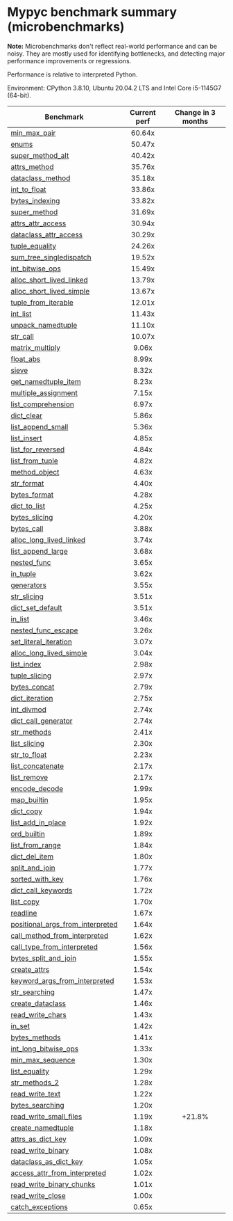 # Mypyc benchmark summary (microbenchmarks)

**Note:** Microbenchmarks don't reflect real-world performance and can be noisy.
           They are mostly used for identifying bottlenecks, and detecting major performance
           improvements or regressions.

Performance is relative to interpreted Python.

Environment: CPython 3.8.10, Ubuntu 20.04.2 LTS and Intel Core i5-1145G7 (64-bit).

| Benchmark | Current perf | Change in 3 months |
| --- | :---: | :---: |
| [min_max_pair](benchmarks/min_max_pair.md) | 60.64x |  |
| [enums](benchmarks/enums.md) | 50.47x |  |
| [super_method_alt](benchmarks/super_method_alt.md) | 40.42x |  |
| [attrs_method](benchmarks/attrs_method.md) | 35.76x |  |
| [dataclass_method](benchmarks/dataclass_method.md) | 35.18x |  |
| [int_to_float](benchmarks/int_to_float.md) | 33.86x |  |
| [bytes_indexing](benchmarks/bytes_indexing.md) | 33.82x |  |
| [super_method](benchmarks/super_method.md) | 31.69x |  |
| [attrs_attr_access](benchmarks/attrs_attr_access.md) | 30.94x |  |
| [dataclass_attr_access](benchmarks/dataclass_attr_access.md) | 30.29x |  |
| [tuple_equality](benchmarks/tuple_equality.md) | 24.26x |  |
| [sum_tree_singledispatch](benchmarks/sum_tree_singledispatch.md) | 19.52x |  |
| [int_bitwise_ops](benchmarks/int_bitwise_ops.md) | 15.49x |  |
| [alloc_short_lived_linked](benchmarks/alloc_short_lived_linked.md) | 13.79x |  |
| [alloc_short_lived_simple](benchmarks/alloc_short_lived_simple.md) | 13.67x |  |
| [tuple_from_iterable](benchmarks/tuple_from_iterable.md) | 12.01x |  |
| [int_list](benchmarks/int_list.md) | 11.43x |  |
| [unpack_namedtuple](benchmarks/unpack_namedtuple.md) | 11.10x |  |
| [str_call](benchmarks/str_call.md) | 10.07x |  |
| [matrix_multiply](benchmarks/matrix_multiply.md) | 9.06x |  |
| [float_abs](benchmarks/float_abs.md) | 8.99x |  |
| [sieve](benchmarks/sieve.md) | 8.32x |  |
| [get_namedtuple_item](benchmarks/get_namedtuple_item.md) | 8.23x |  |
| [multiple_assignment](benchmarks/multiple_assignment.md) | 7.15x |  |
| [list_comprehension](benchmarks/list_comprehension.md) | 6.97x |  |
| [dict_clear](benchmarks/dict_clear.md) | 5.86x |  |
| [list_append_small](benchmarks/list_append_small.md) | 5.36x |  |
| [list_insert](benchmarks/list_insert.md) | 4.85x |  |
| [list_for_reversed](benchmarks/list_for_reversed.md) | 4.84x |  |
| [list_from_tuple](benchmarks/list_from_tuple.md) | 4.82x |  |
| [method_object](benchmarks/method_object.md) | 4.63x |  |
| [str_format](benchmarks/str_format.md) | 4.40x |  |
| [bytes_format](benchmarks/bytes_format.md) | 4.28x |  |
| [dict_to_list](benchmarks/dict_to_list.md) | 4.25x |  |
| [bytes_slicing](benchmarks/bytes_slicing.md) | 4.20x |  |
| [bytes_call](benchmarks/bytes_call.md) | 3.88x |  |
| [alloc_long_lived_linked](benchmarks/alloc_long_lived_linked.md) | 3.74x |  |
| [list_append_large](benchmarks/list_append_large.md) | 3.68x |  |
| [nested_func](benchmarks/nested_func.md) | 3.65x |  |
| [in_tuple](benchmarks/in_tuple.md) | 3.62x |  |
| [generators](benchmarks/generators.md) | 3.55x |  |
| [str_slicing](benchmarks/str_slicing.md) | 3.51x |  |
| [dict_set_default](benchmarks/dict_set_default.md) | 3.51x |  |
| [in_list](benchmarks/in_list.md) | 3.46x |  |
| [nested_func_escape](benchmarks/nested_func_escape.md) | 3.26x |  |
| [set_literal_iteration](benchmarks/set_literal_iteration.md) | 3.07x |  |
| [alloc_long_lived_simple](benchmarks/alloc_long_lived_simple.md) | 3.04x |  |
| [list_index](benchmarks/list_index.md) | 2.98x |  |
| [tuple_slicing](benchmarks/tuple_slicing.md) | 2.97x |  |
| [bytes_concat](benchmarks/bytes_concat.md) | 2.79x |  |
| [dict_iteration](benchmarks/dict_iteration.md) | 2.75x |  |
| [int_divmod](benchmarks/int_divmod.md) | 2.74x |  |
| [dict_call_generator](benchmarks/dict_call_generator.md) | 2.74x |  |
| [str_methods](benchmarks/str_methods.md) | 2.41x |  |
| [list_slicing](benchmarks/list_slicing.md) | 2.30x |  |
| [str_to_float](benchmarks/str_to_float.md) | 2.23x |  |
| [list_concatenate](benchmarks/list_concatenate.md) | 2.17x |  |
| [list_remove](benchmarks/list_remove.md) | 2.17x |  |
| [encode_decode](benchmarks/encode_decode.md) | 1.99x |  |
| [map_builtin](benchmarks/map_builtin.md) | 1.95x |  |
| [dict_copy](benchmarks/dict_copy.md) | 1.94x |  |
| [list_add_in_place](benchmarks/list_add_in_place.md) | 1.92x |  |
| [ord_builtin](benchmarks/ord_builtin.md) | 1.89x |  |
| [list_from_range](benchmarks/list_from_range.md) | 1.84x |  |
| [dict_del_item](benchmarks/dict_del_item.md) | 1.80x |  |
| [split_and_join](benchmarks/split_and_join.md) | 1.77x |  |
| [sorted_with_key](benchmarks/sorted_with_key.md) | 1.76x |  |
| [dict_call_keywords](benchmarks/dict_call_keywords.md) | 1.72x |  |
| [list_copy](benchmarks/list_copy.md) | 1.70x |  |
| [readline](benchmarks/readline.md) | 1.67x |  |
| [positional_args_from_interpreted](benchmarks/positional_args_from_interpreted.md) | 1.64x |  |
| [call_method_from_interpreted](benchmarks/call_method_from_interpreted.md) | 1.62x |  |
| [call_type_from_interpreted](benchmarks/call_type_from_interpreted.md) | 1.56x |  |
| [bytes_split_and_join](benchmarks/bytes_split_and_join.md) | 1.55x |  |
| [create_attrs](benchmarks/create_attrs.md) | 1.54x |  |
| [keyword_args_from_interpreted](benchmarks/keyword_args_from_interpreted.md) | 1.53x |  |
| [str_searching](benchmarks/str_searching.md) | 1.47x |  |
| [create_dataclass](benchmarks/create_dataclass.md) | 1.46x |  |
| [read_write_chars](benchmarks/read_write_chars.md) | 1.43x |  |
| [in_set](benchmarks/in_set.md) | 1.42x |  |
| [bytes_methods](benchmarks/bytes_methods.md) | 1.41x |  |
| [int_long_bitwise_ops](benchmarks/int_long_bitwise_ops.md) | 1.33x |  |
| [min_max_sequence](benchmarks/min_max_sequence.md) | 1.30x |  |
| [list_equality](benchmarks/list_equality.md) | 1.29x |  |
| [str_methods_2](benchmarks/str_methods_2.md) | 1.28x |  |
| [read_write_text](benchmarks/read_write_text.md) | 1.22x |  |
| [bytes_searching](benchmarks/bytes_searching.md) | 1.20x |  |
| [read_write_small_files](benchmarks/read_write_small_files.md) | 1.19x | +21.8% |
| [create_namedtuple](benchmarks/create_namedtuple.md) | 1.18x |  |
| [attrs_as_dict_key](benchmarks/attrs_as_dict_key.md) | 1.09x |  |
| [read_write_binary](benchmarks/read_write_binary.md) | 1.08x |  |
| [dataclass_as_dict_key](benchmarks/dataclass_as_dict_key.md) | 1.05x |  |
| [access_attr_from_interpreted](benchmarks/access_attr_from_interpreted.md) | 1.02x |  |
| [read_write_binary_chunks](benchmarks/read_write_binary_chunks.md) | 1.01x |  |
| [read_write_close](benchmarks/read_write_close.md) | 1.00x |  |
| [catch_exceptions](benchmarks/catch_exceptions.md) | 0.65x |  |
